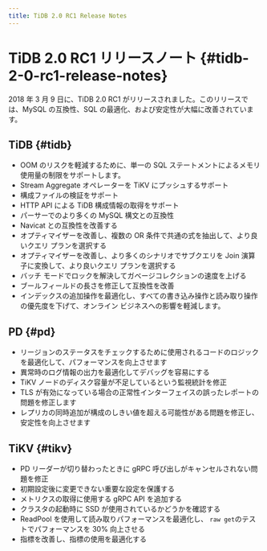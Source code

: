 ```yaml
---
title: TiDB 2.0 RC1 Release Notes
---
```


# TiDB 2.0 RC1 リリースノート {#tidb-2-0-rc1-release-notes}

2018 年 3 月 9 日に、TiDB 2.0 RC1 がリリースされました。このリリースでは、MySQL の互換性、SQL の最適化、および安定性が大幅に改善されています。

## TiDB {#tidb}

-   OOM のリスクを軽減するために、単一の SQL ステートメントによるメモリ使用量の制限をサポートします。
-   Stream Aggregate オペレーターを TiKV にプッシュするサポート
-   構成ファイルの検証をサポート
-   HTTP API による TiDB 構成情報の取得をサポート
-   パーサーでのより多くの MySQL 構文との互換性
-   Navicat との互換性を改善する
-   オプティマイザーを改善し、複数の OR 条件で共通の式を抽出して、より良いクエリ プランを選択する
-   オプティマイザーを改善し、より多くのシナリオでサブクエリを Join 演算子に変換して、より良いクエリ プランを選択する
-   バッチ モードでロックを解決してガベージコレクションの速度を上げる
-   ブールフィールドの長さを修正して互換性を改善
-   インデックスの追加操作を最適化し、すべての書き込み操作と読み取り操作の優先度を下げて、オンライン ビジネスへの影響を軽減します。

## PD {#pd}

-   リージョンのステータスをチェックするために使用されるコードのロジックを最適化して、パフォーマンスを向上させます
-   異常時のログ情報の出力を最適化してデバッグを容易にする
-   TiKV ノードのディスク容量が不足しているという監視統計を修正
-   TLS が有効になっている場合の正常性インターフェイスの誤ったレポートの問題を修正します
-   レプリカの同時追加が構成のしきい値を超える可能性がある問題を修正し、安定性を向上させます

## TiKV {#tikv}

-   PD リーダーが切り替わったときに gRPC 呼び出しがキャンセルされない問題を修正
-   初期設定後に変更できない重要な設定を保護する
-   メトリクスの取得に使用する gRPC API を追加する
-   クラスタの起動時に SSD が使用されているかどうかを確認する
-   ReadPool を使用して読み取りパフォーマンスを最適化し、 `raw get`のテストでパフォーマンスを 30% 向上させる
-   指標を改善し、指標の使用を最適化する
